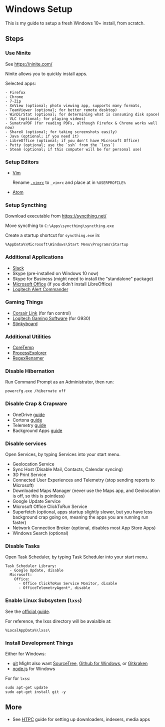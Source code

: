 # Windows Setup

This is my guide to setup a fresh Windows 10+ install, from scratch.

## Steps

### Use Ninite

  See https://ninite.com/

  Ninite allows you to quickly install apps.

  Selected apps:

    - Firefox
    - Chrome
    - 7-Zip
    - XnView (optional; photo viewing app, supports many formats, 
    - TeamViewer (optional; for better remote desktop)
    - WinDirStat (optional; for determining what is consuming disk space)
    - VLC (optional; for playing videos)
    - SumatraPDF (for reading PDFs, although Firefox & Chrome works well now)
    - ShareX (optional; for taking screenshots easily)
    - Java (optional; if you need it)
    - LibreOffice (optional; if you don't have Microsoft Office)
    - Putty (optional; use the `ssh` from the `lxss`)
    - Steam (optional; if this computer will be for personal use)

### Setup Editors

  - [Vim](http://www.vim.org/download.php#pc)

      Rename [`.vimrc`](.vimrc) to `_vimrc` and place at in `%USERPROFILE%`

  - [Atom](https://atom.io/download/windows)

### Setup Syncthing

  Download executable from https://syncthing.net/

  Move syncthing to `C:\Apps\syncthing\syncthing.exe`

  Create a startup shortcut for `syncthing.exe` in:

  ```
  %AppData%\Microsoft\Windows\Start Menu\Programs\Startup
  ```

### Additional Applications

  - [Slack](https://slack.com/downloads/windows)
  - Skype (pre-installed on Windows 10 now)
  - Skype for Business (might need to install the "standalone" package)
  - [Microsoft Office](https://www.office.com/myaccount) (if you didn't install LibreOffice)
  - [Logitech Alert Commander](http://support.logitech.com/en_us/software/alert-software)

### Gaming Things

  - [Corsair Link](http://www.corsair.com/en-us/support/downloads) (for fan control)
  - [Logitech Gaming Software](http://support.logitech.com/en_us/software/lgs) (for G930)
  - [Stinkyboard](http://stinkyboard.com/support/)

### Additional Utilities

  - [CoreTemp](http://www.alcpu.com/CoreTemp/)
  - [ProcessExplorer](https://technet.microsoft.com/en-us/sysinternals/processexplorer.aspx)
  - [RegexRenamer](http://regexrenamer.sourceforge.net/)

### Disable Hibernation

  Run Command Prompt as an Administrator, then run:

    powercfg.exe /hibernate off

### Disable Crap & Crapware

  - OneDrive [guide](https://support.office.com/en-us/article/Turn-off-or-uninstall-OneDrive-f32a17ce-3336-40fe-9c38-6efb09f944b0)
  - Cortona [guide](http://superuser.com/questions/949569/can-i-completely-disable-cortana-on-windows-10)
  - Telemetry [guide](http://winaero.com/blog/how-to-disable-telemetry-and-data-collection-in-windows-10/)
  - Background Apps [guide](http://superuser.com/questions/958210/why-do-windows-10-foreground-apps-mysteriously-launch-as-background-processes#960213)

### Disable services

Open Services, by typing Services into your start menu.

  - Geolocation Service
  - Sync Host (Disable Mail, Contacts, Calendar syncing)
  - 3D Print Service
  - Connected User Experiences and Telemetry (stop sending reports to Microsoft)
  - Downloaded Maps Manager (never use the Maps app, and Geolocation is off, so this is pointless)
  - Google Update Service
  - Microsoft Office ClickToRun Service
  - Superfetch (optional, apps startup slightly slower, but you have less background crap going on, meaning the apps you are running run faster)
  - Network Connection Broker (optional, disables most App Store Apps)
  - Windows Search (optional)

### Disable Tasks

Open Task Scheduler, by typing Task Scheduler into your start menu.

    Task Scheduler Library:
      - Google Update, disable
      Microsoft:
        Office:
          - Office ClickToRun Service Monitor, disable
          - OfficeTelemetryAgent*, disable

### Enable Linux Subsystem (`lxss`)

  See the [official guide](https://msdn.microsoft.com/en-us/commandline/wsl/install_guide).
  
  For reference, the lxss directory will be avaialble at:
  
  `%LocalAppData%\lxss\`

### Install Development Things

  Either for Windows:

  - [git](https://git-scm.com/download/win)
    Might also want [SourceTree](https://www.sourcetreeapp.com/), [Github for Windows](https://desktop.github.com/), or [Gitkraken](https://www.gitkraken.com/download)
  - [node.js](https://nodejs.org/en/download/) for Windows

  For for `lxss`:
  
  ```
  sudo apt-get update
  sudo apt-get install git -y
  ```

## More

- See [HTPC](HTPC.md) guide for setting up downloaders, indexers, media apps
